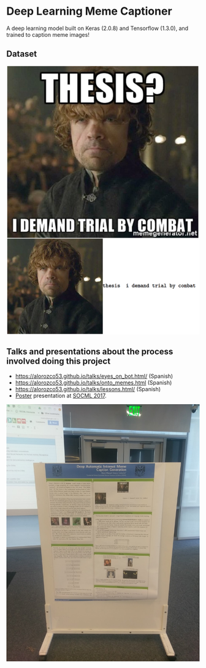 # Deep Learning Meme Captioner

A deep learning model built on Keras (2.0.8) and Tensorflow (1.3.0), and trained to caption meme images!

## Dataset

![dataset](img/trial.png)

## Talks and presentations about the process involved doing this project

- https://alorozco53.github.io/talks/eyes_on_bot.html/ (Spanish)
- https://alorozco53.github.io/talks/onto_memes.html (Spanish)
- https://alorozco53.github.io/talks/lessons.html/ (Spanish)
- [Poster](https://drive.google.com/file/d/1DPjqiXcmliwPZBOfBIXxnIX_rs9EPUub/view?usp=sharing) presentation at
  [SOCML 2017](https://twitter.com/search?q=%23socml2017&src=typd).

![SOCML](img/posteratsocml.jpg)
